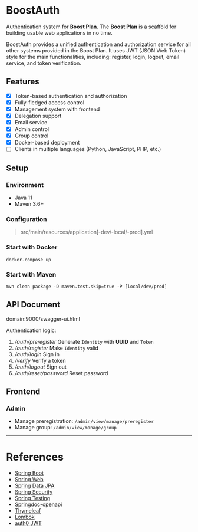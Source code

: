 # BoostAuth

Authentication system for **Boost Plan**. The **Boost Plan** is a scaffold for building usable web applications in no
time.

BoostAuth provides a unified authentication and authorization service for all other systems provided in the Boost Plan.
It uses JWT (JSON Web Token) style for the main functionalities, including: register, login, logout, email service, and
token verification.

## Features

- [x] Token-based authentication and authorization
- [x] Fully-fledged access control
- [x] Management system with frontend
- [x] Delegation support
- [x] Email service
- [x] Admin control
- [x] Group control
- [x] Docker-based deployment
- [ ] Clients in multiple languages (Python, JavaScript, PHP, etc.)

## Setup

### Environment

- Java 11
- Maven 3.6+

### Configuration

> src/main/resources/application[-dev/-local/-prod].yml

### Start with Docker

```shell
docker-compose up
```

### Start with Maven

```shell
mvn clean package -D maven.test.skip=true -P [local/dev/prod]
```

## API Document

domain:9000/swagger-ui.html

Authentication logic:

1. */auth/preregister*  Generate `Identity` with **UUID** and `Token`
2. */auth/register* Make `Identity` valid
3. */auth/login* Sign in
4. */verify* Verify a token
5. */auth/logout* Sign out
6. */auth/reset/password* Reset password

## Frontend

### Admin

- Manage preregistration: `/admin/view/manage/preregister`
- Manage group: `/admin/view/manage/group`

---

# References

- [Spring Boot](https://spring.io/projects/spring-boot)
- [Spring Web](https://docs.spring.io/spring-framework/docs/3.2.x/spring-framework-reference/html/mvc.html)
- [Spring Data JPA](https://spring.io/projects/spring-data-jpa)
- [Spring Security](https://spring.io/projects/spring-security)
- [Spring Testing](https://docs.spring.io/spring-framework/docs/current/reference/html/testing.html)
- [Springdoc-openapi](https://springdoc.org/)
- [Thymeleaf](https://www.thymeleaf.org/)
- [Lombok](https://projectlombok.org/)
- [auth0 JWT](https://github.com/auth0/java-jwt)